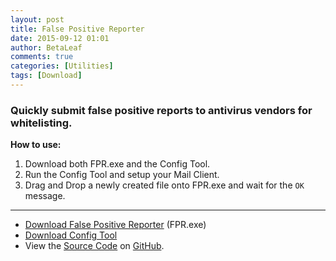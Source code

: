 ```yaml
---
layout: post
title: False Positive Reporter
date: 2015-09-12 01:01
author: BetaLeaf
comments: true
categories: [Utilities]
tags: [Download]
---
```

### Quickly submit false positive reports to antivirus vendors for whitelisting.  

**How to use:**  

1. Download both FPR.exe and the Config Tool.  
2. Run the Config Tool and setup your Mail Client.  
3. Drag and Drop a newly created file onto FPR.exe and wait for the ```OK``` message.  

---

  - [<i class="fa fa-download"></i> Download False Positive Reporter](https://github.com/BetaLeaf/False-Positive-Reporter/blob/master/FPR.exe?raw=true) (FPR.exe)
  - [<i class="fa fa-download"></i> Download Config Tool](https://github.com/BetaLeaf/False-Positive-Reporter/blob/master/Config%20FPR.exe?raw=true)
  - View the [<i class="fa fa-file-code-o"></i> Source Code](https://github.com/BetaLeaf/False-Positive-Reporter/blob/master/FPR.au3) on [<i class="fa fa-github"></i> GitHub](https://github.com/BetaLeaf/False-Positive-Reporter).
